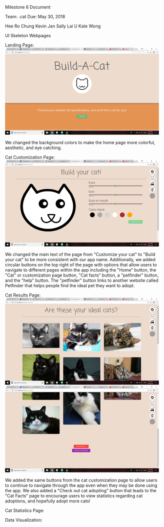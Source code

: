 Milestone 6 Document

Team: .cat
Due: May 30, 2018

Hee Ro Chung
Kevin Jan
Sally Lai U
Kate Wong


UI Skeleton Webpages

Landing Page:
![Landing Page](UISkeleton/m6Landing.png)

We changed the background colors to make the home page more colorful, aesthetic, and eye catching.

Cat Customization Page:
![Customization Page](UISkeleton/m6Customize.png)

We changed the main text of the page from "Customize your cat" to "Build your cat" to be more consistent
with our app name. Additionally, we added circular buttons on the top right of the page with options that
allow users to navigate to different pages within the app including the "Home" button, the "Cat" or customization
page button, "Cat facts" button, a "petfinder" button, and the "help" button. The "petfinder" button links to
another website called Petfinder that helps people find the ideal pet they want to adopt.

Cat Results Page:
![Cat Results Page Top](UISkeleton/m6Results.png)
![Cat Results Page Bottom](UISkeleton/m6Results2.png)

We added the same buttons from the cat customization page to allow users to continue to navigate through the
app even when they may be done using the app. We also added a "Check out cat adopting" button that leads to
the "Cat Facts" page to encourage users to view statistics regarding cat adoptions, and hopefully adopt more
cats!

Cat Statistics Page:


Data Visualization: 
